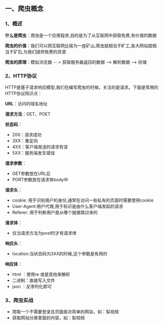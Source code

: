 ## 一、爬虫概念

### 1、概述

**什么是爬虫**：爬虫是一个应用程序,目的是为了从互联网中获取免费,有价值的数据

**爬虫的价值**：我们可以把互联网比喻为一座矿山,爬虫就相当于旷工,各大网站就相当于矿石,为我们提供免费的资源

**爬虫的原理**：模拟浏览器 -- > 获取服务器返回的数据 --> 解析数据 --> 存储

### 2、HTTP协议

HTTP是基于请求响应模型,我们在编写爬虫的时候，关注的是请求。下面是常用的HTTP协议知识点：

**URL**：访问的域名地址

**请求方法**：GET、POET

**状态码**：

- 200：请求成功
- 3XX：重定向
- 4XX：客户端发送的请求有误
- 5XX：服务端发生错误

**请求参数**：

- GET参数放在URL后
- PORT参数放在请求体body中

**请求头**：

- cookie: 用于识别用户的身份,通常在访问一些私有的页面时需要使用cookie
- User-Agent:用户代理,用于标识是由什么客户端发起的请求
- Referer: 用于判断用户是从哪个链接跳过来的

**请求体**：

- 仅当请求方法为post时才有请求体

**响应头**：

- location:当状态码为3XX的时候,这个参数是有用的

**响应体**：

- html ：使用re 或是其他来解析
- 二进制：直接写入文件
- json ：反序列化即可

### 3、爬虫实战

- 爬取一个不需要登录且页面层次简单的网站，如：梨视频
- 获取网站分类里面的内容，如：梨视频